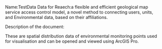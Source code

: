 Name:TestData
Data for Reaech:a flexible and efficient geological map service access control model, a novel method to connecting users, units, and Environmental data, based on their affiliations.

Description of the document: 

These are spatial distribution data of environmental monitoring points used for visualisation and can be opened and viewed using ArcGIS Pro.
